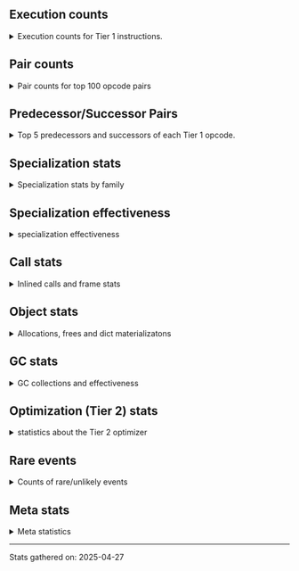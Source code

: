 ## Execution counts

<details>
<summary> Execution counts for Tier 1 instructions. </summary>


The "miss ratio" column shows the percentage of times the instruction
executed that it deoptimized. When this happens, the base unspecialized
instruction is not counted.

<table>
<thead>
<tr>
<th align="left">Name</th>
<th align="right">Base Count</th>
<th align="right">Head Count</th>
<th align="right">Change</th>
</tr>
</thead>
<tbody>
<tr>
<td align="left">JUMP_BACKWARD_NO_JIT</td>
<td align="right">6,705,259</td>
<td align="right">648,804</td>
<td align="right">-90.3%</td>
</tr>
<tr>
<td align="left">UNARY_INVERT</td>
<td align="right">540,741</td>
<td align="right">110,588</td>
<td align="right">-79.5%</td>
</tr>
<tr>
<td align="left">FOR_ITER_RANGE</td>
<td align="right">915,179</td>
<td align="right">191,323</td>
<td align="right">-79.1%</td>
</tr>
<tr>
<td align="left">BINARY_OP_EXTEND</td>
<td align="right">2,379,298</td>
<td align="right">785,071</td>
<td align="right">-67.0%</td>
</tr>
<tr>
<td align="left">TO_BOOL_INT</td>
<td align="right">2,462,492</td>
<td align="right">826,665</td>
<td align="right">-66.4%</td>
</tr>
<tr>
<td align="left">CONTAINS_OP</td>
<td align="right">2,388,665</td>
<td align="right">951,493</td>
<td align="right">-60.2%</td>
</tr>
<tr>
<td align="left">FOR_ITER_LIST</td>
<td align="right">5,016,412</td>
<td align="right">2,014,375</td>
<td align="right">-59.8%</td>
</tr>
<tr>
<td align="left">CALL_LIST_APPEND</td>
<td align="right">2,279,423</td>
<td align="right">969,267</td>
<td align="right">-57.5%</td>
</tr>
<tr>
<td align="left">IMPORT_NAME</td>
<td align="right">474,183</td>
<td align="right">209,301</td>
<td align="right">-55.9%</td>
</tr>
<tr>
<td align="left">CALL_METHOD_DESCRIPTOR_NOARGS</td>
<td align="right">623,996</td>
<td align="right">284,233</td>
<td align="right">-54.4%</td>
</tr>
<tr>
<td align="left">LOAD_FAST</td>
<td align="right">3,735,468</td>
<td align="right">1,707,873</td>
<td align="right">-54.3%</td>
</tr>
<tr>
<td align="left">LOAD_FAST_BORROW_LOAD_FAST_BORROW</td>
<td align="right">16,455,445</td>
<td align="right">7,631,748</td>
<td align="right">-53.6%</td>
</tr>
<tr>
<td align="left">FOR_ITER</td>
<td align="right">1,398,182</td>
<td align="right">648,873</td>
<td align="right">-53.6%</td>
</tr>
<tr>
<td align="left">POP_JUMP_IF_FALSE</td>
<td align="right">16,272,593</td>
<td align="right">7,647,878</td>
<td align="right">-53.0%</td>
</tr>
<tr>
<td align="left">STORE_FAST</td>
<td align="right">27,703,696</td>
<td align="right">13,117,444</td>
<td align="right">-52.7%</td>
</tr>
<tr>
<td align="left">POP_JUMP_IF_TRUE</td>
<td align="right">10,074,440</td>
<td align="right">4,826,591</td>
<td align="right">-52.1%</td>
</tr>
<tr>
<td align="left">LOAD_ATTR_METHOD_NO_DICT</td>
<td align="right">12,428,746</td>
<td align="right">5,970,254</td>
<td align="right">-52.0%</td>
</tr>
<tr>
<td align="left">BINARY_OP_INPLACE_ADD_UNICODE</td>
<td align="right">1,838,499</td>
<td align="right">897,992</td>
<td align="right">-51.2%</td>
</tr>
<tr>
<td align="left">LOAD_FAST_BORROW</td>
<td align="right">81,928,421</td>
<td align="right">40,241,665</td>
<td align="right">-50.9%</td>
</tr>
<tr>
<td align="left">TO_BOOL_NONE</td>
<td align="right">550,160</td>
<td align="right">270,425</td>
<td align="right">-50.8%</td>
</tr>
<tr>
<td align="left">POP_ITER</td>
<td align="right">3,069,884</td>
<td align="right">1,513,695</td>
<td align="right">-50.7%</td>
</tr>
<tr>
<td align="left">LOAD_CONST_IMMORTAL</td>
<td align="right">20,249,362</td>
<td align="right">9,984,730</td>
<td align="right">-50.7%</td>
</tr>
<tr>
<td align="left">CALL_PY_EXACT_ARGS</td>
<td align="right">8,487,624</td>
<td align="right">4,188,514</td>
<td align="right">-50.7%</td>
</tr>
<tr>
<td align="left">CALL_METHOD_DESCRIPTOR_FAST</td>
<td align="right">6,929,730</td>
<td align="right">3,424,280</td>
<td align="right">-50.6%</td>
</tr>
<tr>
<td align="left">CONTAINS_OP_DICT</td>
<td align="right">898,454</td>
<td align="right">444,344</td>
<td align="right">-50.5%</td>
</tr>
<tr>
<td align="left">TO_BOOL_BOOL</td>
<td align="right">7,803,390</td>
<td align="right">3,861,325</td>
<td align="right">-50.5%</td>
</tr>
<tr>
<td align="left">LOAD_ATTR_MODULE</td>
<td align="right">6,206,191</td>
<td align="right">3,075,066</td>
<td align="right">-50.5%</td>
</tr>
<tr>
<td align="left">LOAD_SMALL_INT</td>
<td align="right">6,297,857</td>
<td align="right">3,120,787</td>
<td align="right">-50.4%</td>
</tr>
<tr>
<td align="left">RESUME_CHECK</td>
<td align="right">13,044,850</td>
<td align="right">6,466,440</td>
<td align="right">-50.4%</td>
</tr>
<tr>
<td align="left">CALL_NON_PY_GENERAL</td>
<td align="right">1,314,751</td>
<td align="right">652,636</td>
<td align="right">-50.4%</td>
</tr>
<tr>
<td align="left">STORE_SUBSCR_DICT</td>
<td align="right">1,979,923</td>
<td align="right">985,013</td>
<td align="right">-50.2%</td>
</tr>
<tr>
<td align="left">LOAD_GLOBAL_MODULE</td>
<td align="right">13,202,911</td>
<td align="right">6,573,225</td>
<td align="right">-50.2%</td>
</tr>
<tr>
<td align="left">CONTAINS_OP_SET</td>
<td align="right">407,665</td>
<td align="right">203,134</td>
<td align="right">-50.2%</td>
</tr>
<tr>
<td align="left">LOAD_ATTR_INSTANCE_VALUE</td>
<td align="right">15,364,358</td>
<td align="right">7,666,899</td>
<td align="right">-50.1%</td>
</tr>
<tr>
<td align="left">CALL_METHOD_DESCRIPTOR_O</td>
<td align="right">881,884</td>
<td align="right">440,551</td>
<td align="right">-50.0%</td>
</tr>
<tr>
<td align="left">CALL_BUILTIN_CLASS</td>
<td align="right">1,505,806</td>
<td align="right">752,275</td>
<td align="right">-50.0%</td>
</tr>
<tr>
<td align="left">BINARY_SLICE</td>
<td align="right">1,222,905</td>
<td align="right">611,013</td>
<td align="right">-50.0%</td>
</tr>
<tr>
<td align="left">BINARY_OP_ADD_INT</td>
<td align="right">632,292</td>
<td align="right">315,946</td>
<td align="right">-50.0%</td>
</tr>
<tr>
<td align="left">LOAD_DEREF</td>
<td align="right">5,066,342</td>
<td align="right">2,532,024</td>
<td align="right">-50.0%</td>
</tr>
<tr>
<td align="left">UNPACK_SEQUENCE_TWO_TUPLE</td>
<td align="right">765,479</td>
<td align="right">382,572</td>
<td align="right">-50.0%</td>
</tr>
<tr>
<td align="left">FOR_ITER_TUPLE</td>
<td align="right">2,603,851</td>
<td align="right">1,301,364</td>
<td align="right">-50.0%</td>
</tr>
<tr>
<td align="left">STORE_FAST_STORE_FAST</td>
<td align="right">1,272,952</td>
<td align="right">636,285</td>
<td align="right">-50.0%</td>
</tr>
<tr>
<td align="left">TO_BOOL_STR</td>
<td align="right">2,597,831</td>
<td align="right">1,298,526</td>
<td align="right">-50.0%</td>
</tr>
<tr>
<td align="left">BUILD_LIST</td>
<td align="right">3,111,335</td>
<td align="right">1,555,309</td>
<td align="right">-50.0%</td>
</tr>
<tr>
<td align="left">LOAD_ATTR_CLASS</td>
<td align="right">24,956</td>
<td align="right">12,476</td>
<td align="right">-50.0%</td>
</tr>
<tr>
<td align="left">POP_TOP</td>
<td align="right">7,196,430</td>
<td align="right">3,597,653</td>
<td align="right">-50.0%</td>
</tr>
<tr>
<td align="left">CALL_KW_PY</td>
<td align="right">532,398</td>
<td align="right">266,158</td>
<td align="right">-50.0%</td>
</tr>
<tr>
<td align="left">CALL_KW_BOUND_METHOD</td>
<td align="right">58,232</td>
<td align="right">29,112</td>
<td align="right">-50.0%</td>
</tr>
<tr>
<td align="left">CALL_KW_NON_PY</td>
<td align="right">291,163</td>
<td align="right">145,563</td>
<td align="right">-50.0%</td>
</tr>
<tr>
<td align="left">LOAD_SUPER_ATTR_METHOD</td>
<td align="right">457,543</td>
<td align="right">228,743</td>
<td align="right">-50.0%</td>
</tr>
<tr>
<td align="left">BINARY_OP_ADD_UNICODE</td>
<td align="right">1,480,781</td>
<td align="right">740,301</td>
<td align="right">-50.0%</td>
</tr>
<tr>
<td align="left">CALL_BUILTIN_FAST</td>
<td align="right">1,946,646</td>
<td align="right">973,206</td>
<td align="right">-50.0%</td>
</tr>
<tr>
<td align="left">RAISE_VARARGS</td>
<td align="right">732,072</td>
<td align="right">365,992</td>
<td align="right">-50.0%</td>
</tr>
<tr>
<td align="left">RERAISE</td>
<td align="right">623,925</td>
<td align="right">311,925</td>
<td align="right">-50.0%</td>
</tr>
<tr>
<td align="left">DICT_MERGE</td>
<td align="right">482,502</td>
<td align="right">241,222</td>
<td align="right">-50.0%</td>
</tr>
<tr>
<td align="left">JUMP_BACKWARD_NO_INTERRUPT</td>
<td align="right">449,226</td>
<td align="right">224,586</td>
<td align="right">-50.0%</td>
</tr>
<tr>
<td align="left">UNPACK_SEQUENCE_LIST</td>
<td align="right">149,742</td>
<td align="right">74,862</td>
<td align="right">-50.0%</td>
</tr>
<tr>
<td align="left">LOAD_SUPER_ATTR_ATTR</td>
<td align="right">133,104</td>
<td align="right">66,544</td>
<td align="right">-50.0%</td>
</tr>
<tr>
<td align="left">LIST_EXTEND</td>
<td align="right">124,785</td>
<td align="right">62,385</td>
<td align="right">-50.0%</td>
</tr>
<tr>
<td align="left">IMPORT_FROM</td>
<td align="right">108,147</td>
<td align="right">54,067</td>
<td align="right">-50.0%</td>
</tr>
<tr>
<td align="left">CALL_INTRINSIC_1</td>
<td align="right">83,190</td>
<td align="right">41,590</td>
<td align="right">-50.0%</td>
</tr>
<tr>
<td align="left">FORMAT_SIMPLE</td>
<td align="right">66,552</td>
<td align="right">33,272</td>
<td align="right">-50.0%</td>
</tr>
<tr>
<td align="left">CONVERT_VALUE</td>
<td align="right">66,552</td>
<td align="right">33,272</td>
<td align="right">-50.0%</td>
</tr>
<tr>
<td align="left">CALL_BOUND_METHOD_GENERAL</td>
<td align="right">66,552</td>
<td align="right">33,272</td>
<td align="right">-50.0%</td>
</tr>
<tr>
<td align="left">BUILD_STRING</td>
<td align="right">33,276</td>
<td align="right">16,636</td>
<td align="right">-50.0%</td>
</tr>
<tr>
<td align="left">CALL_METHOD_DESCRIPTOR_FAST_WITH_KEYWORDS</td>
<td align="right">1,447,507</td>
<td align="right">723,667</td>
<td align="right">-50.0%</td>
</tr>
<tr>
<td align="left">BUILD_MAP</td>
<td align="right">2,687,041</td>
<td align="right">1,343,361</td>
<td align="right">-50.0%</td>
</tr>
<tr>
<td align="left">CHECK_EXC_MATCH</td>
<td align="right">1,938,331</td>
<td align="right">969,051</td>
<td align="right">-50.0%</td>
</tr>
<tr>
<td align="left">POP_EXCEPT</td>
<td align="right">1,938,331</td>
<td align="right">969,051</td>
<td align="right">-50.0%</td>
</tr>
<tr>
<td align="left">PUSH_EXC_INFO</td>
<td align="right">1,938,331</td>
<td align="right">969,051</td>
<td align="right">-50.0%</td>
</tr>
<tr>
<td align="left">SWAP</td>
<td align="right">1,380,957</td>
<td align="right">690,397</td>
<td align="right">-50.0%</td>
</tr>
<tr>
<td align="left">BINARY_OP_SUBSCR_DICT</td>
<td align="right">2,063,117</td>
<td align="right">1,031,437</td>
<td align="right">-50.0%</td>
</tr>
<tr>
<td align="left">LOAD_FAST_AND_CLEAR</td>
<td align="right">366,037</td>
<td align="right">182,997</td>
<td align="right">-50.0%</td>
</tr>
<tr>
<td align="left">CALL_TYPE_1</td>
<td align="right">565,695</td>
<td align="right">282,815</td>
<td align="right">-50.0%</td>
</tr>
<tr>
<td align="left">CALL_BUILTIN_FAST_WITH_KEYWORDS</td>
<td align="right">2,528,994</td>
<td align="right">1,264,354</td>
<td align="right">-50.0%</td>
</tr>
<tr>
<td align="left">TO_BOOL_LIST</td>
<td align="right">1,855,157</td>
<td align="right">927,477</td>
<td align="right">-50.0%</td>
</tr>
<tr>
<td align="left">LOAD_ATTR_SLOT</td>
<td align="right">449,234</td>
<td align="right">224,594</td>
<td align="right">-50.0%</td>
</tr>
<tr>
<td align="left">LIST_APPEND</td>
<td align="right">424,277</td>
<td align="right">212,117</td>
<td align="right">-50.0%</td>
</tr>
<tr>
<td align="left">LOAD_GLOBAL_BUILTIN</td>
<td align="right">13,160,963</td>
<td align="right">6,579,842</td>
<td align="right">-50.0%</td>
</tr>
<tr>
<td align="left">LOAD_CONST_MORTAL</td>
<td align="right">3,760,279</td>
<td align="right">1,879,957</td>
<td align="right">-50.0%</td>
</tr>
<tr>
<td align="left">LOAD_ATTR_METHOD_WITH_VALUES</td>
<td align="right">5,441,574</td>
<td align="right">2,720,531</td>
<td align="right">-50.0%</td>
</tr>
<tr>
<td align="left">COPY</td>
<td align="right">1,006,627</td>
<td align="right">503,267</td>
<td align="right">-50.0%</td>
</tr>
<tr>
<td align="left">GET_ITER</td>
<td align="right">3,702,062</td>
<td align="right">1,850,861</td>
<td align="right">-50.0%</td>
</tr>
<tr>
<td align="left">POP_JUMP_IF_NONE</td>
<td align="right">856,883</td>
<td align="right">428,403</td>
<td align="right">-50.0%</td>
</tr>
<tr>
<td align="left">CALL_ISINSTANCE</td>
<td align="right">2,054,857</td>
<td align="right">1,027,337</td>
<td align="right">-50.0%</td>
</tr>
<tr>
<td align="left">BINARY_OP_SUBSCR_GETITEM</td>
<td align="right">732,096</td>
<td align="right">366,016</td>
<td align="right">-50.0%</td>
</tr>
<tr>
<td align="left">NOP</td>
<td align="right">3,976,625</td>
<td align="right">1,988,144</td>
<td align="right">-50.0%</td>
</tr>
<tr>
<td align="left">BINARY_OP_SUBSCR_STR_INT</td>
<td align="right">906,805</td>
<td align="right">453,365</td>
<td align="right">-50.0%</td>
</tr>
<tr>
<td align="left">COPY_FREE_VARS</td>
<td align="right">1,813,613</td>
<td align="right">906,732</td>
<td align="right">-50.0%</td>
</tr>
<tr>
<td align="left">STORE_FAST_LOAD_FAST</td>
<td align="right">207,983</td>
<td align="right">103,983</td>
<td align="right">-50.0%</td>
</tr>
<tr>
<td align="left">INTERPRETER_EXIT</td>
<td align="right">1,006,638</td>
<td align="right">503,278</td>
<td align="right">-50.0%</td>
</tr>
<tr>
<td align="left">UNPACK_SEQUENCE_TUPLE</td>
<td align="right">249,580</td>
<td align="right">124,780</td>
<td align="right">-50.0%</td>
</tr>
<tr>
<td align="left">CALL_PY_GENERAL</td>
<td align="right">1,796,979</td>
<td align="right">898,418</td>
<td align="right">-50.0%</td>
</tr>
<tr>
<td align="left">STORE_ATTR_INSTANCE_VALUE</td>
<td align="right">7,054,033</td>
<td align="right">3,526,737</td>
<td align="right">-50.0%</td>
</tr>
<tr>
<td align="left">COMPARE_OP_INT</td>
<td align="right">2,113,132</td>
<td align="right">1,056,491</td>
<td align="right">-50.0%</td>
</tr>
<tr>
<td align="left">POP_JUMP_IF_NOT_NONE</td>
<td align="right">2,004,986</td>
<td align="right">1,002,425</td>
<td align="right">-50.0%</td>
</tr>
<tr>
<td align="left">BINARY_OP_MULTIPLY_INT</td>
<td align="right">149,750</td>
<td align="right">74,870</td>
<td align="right">-50.0%</td>
</tr>
<tr>
<td align="left">RETURN_VALUE</td>
<td align="right">12,487,502</td>
<td align="right">6,243,336</td>
<td align="right">-50.0%</td>
</tr>
<tr>
<td align="left">MAKE_CELL</td>
<td align="right">1,148,093</td>
<td align="right">574,012</td>
<td align="right">-50.0%</td>
</tr>
<tr>
<td align="left">EXIT_INIT_CHECK</td>
<td align="right">174,710</td>
<td align="right">87,350</td>
<td align="right">-50.0%</td>
</tr>
<tr>
<td align="left">CALL_ALLOC_AND_ENTER_INIT</td>
<td align="right">174,710</td>
<td align="right">87,350</td>
<td align="right">-50.0%</td>
</tr>
<tr>
<td align="left">STORE_DEREF</td>
<td align="right">890,204</td>
<td align="right">445,083</td>
<td align="right">-50.0%</td>
</tr>
<tr>
<td align="left">BUILD_TUPLE</td>
<td align="right">2,396,066</td>
<td align="right">1,197,984</td>
<td align="right">-50.0%</td>
</tr>
<tr>
<td align="left">JUMP_FORWARD</td>
<td align="right">1,306,197</td>
<td align="right">653,076</td>
<td align="right">-50.0%</td>
</tr>
<tr>
<td align="left">CALL_LEN</td>
<td align="right">931,809</td>
<td align="right">465,889</td>
<td align="right">-50.0%</td>
</tr>
<tr>
<td align="left">PUSH_NULL</td>
<td align="right">4,917,177</td>
<td align="right">2,458,610</td>
<td align="right">-50.0%</td>
</tr>
<tr>
<td align="left">BINARY_OP_SUBTRACT_INT</td>
<td align="right">299,524</td>
<td align="right">149,764</td>
<td align="right">-50.0%</td>
</tr>
<tr>
<td align="left">CALL_FUNCTION_EX</td>
<td align="right">490,892</td>
<td align="right">245,451</td>
<td align="right">-50.0%</td>
</tr>
<tr>
<td align="left">CALL_BUILTIN_O</td>
<td align="right">499,212</td>
<td align="right">249,612</td>
<td align="right">-50.0%</td>
</tr>
<tr>
<td align="left">BINARY_OP_SUBSCR_LIST_INT</td>
<td align="right">274,573</td>
<td align="right">137,293</td>
<td align="right">-50.0%</td>
</tr>
<tr>
<td align="left">SET_FUNCTION_ATTRIBUTE</td>
<td align="right">391,064</td>
<td align="right">195,543</td>
<td align="right">-50.0%</td>
</tr>
<tr>
<td align="left">IS_OP</td>
<td align="right">1,040,064</td>
<td align="right">520,063</td>
<td align="right">-50.0%</td>
</tr>
<tr>
<td align="left">MAKE_FUNCTION</td>
<td align="right">341,150</td>
<td align="right">170,589</td>
<td align="right">-50.0%</td>
</tr>
<tr>
<td align="left">COMPARE_OP_STR</td>
<td align="right">1,702,428</td>
<td align="right">851,291</td>
<td align="right">-50.0%</td>
</tr>
<tr>
<td align="left">CALL_BOUND_METHOD_EXACT_ARGS</td>
<td align="right">191,381</td>
<td align="right">95,701</td>
<td align="right">-50.0%</td>
</tr>
<tr>
<td align="left">EXTENDED_ARG</td>
<td align="right">341,220</td>
<td align="right">170,660</td>
<td align="right">-50.0%</td>
</tr>
<tr>
<td align="left">STORE_SUBSCR</td>
<td align="right">108,219</td>
<td align="right">54,138</td>
<td align="right">-50.0%</td>
</tr>
<tr>
<td align="left">LOAD_FAST_LOAD_FAST</td>
<td align="right">141,527</td>
<td align="right">70,806</td>
<td align="right">-50.0%</td>
</tr>
<tr>
<td align="left">BINARY_OP</td>
<td align="right">932,516</td>
<td align="right">466,540</td>
<td align="right">-50.0%</td>
</tr>
<tr>
<td align="left">LOAD_ATTR</td>
<td align="right">1,251,997</td>
<td align="right">626,531</td>
<td align="right">-50.0%</td>
</tr>
<tr>
<td align="left">BINARY_OP_SUBSCR_TUPLE_INT</td>
<td align="right">83,307</td>
<td align="right">41,706</td>
<td align="right">-49.9%</td>
</tr>
<tr>
<td align="left">TO_BOOL</td>
<td align="right">241,616</td>
<td align="right">120,971</td>
<td align="right">-49.9%</td>
</tr>
<tr>
<td align="left">COMPARE_OP</td>
<td align="right">371,592</td>
<td align="right">186,087</td>
<td align="right">-49.9%</td>
</tr>
<tr>
<td align="left">BINARY_OP_SUBTRACT_FLOAT</td>
<td align="right">69</td>
<td align="right">68</td>
<td align="right">-1.4%</td>
</tr>
<tr>
<td align="left">CALL</td>
<td align="right">437</td>
<td align="right">437</td>
<td align="right">0.0%</td>
</tr>
<tr>
<td align="left">LOAD_GLOBAL</td>
<td align="right">194</td>
<td align="right">194</td>
<td align="right">0.0%</td>
</tr>
<tr>
<td align="left">LOAD_CONST</td>
<td align="right">137</td>
<td align="right">137</td>
<td align="right">0.0%</td>
</tr>
<tr>
<td align="left">CALL_KW</td>
<td align="right">47</td>
<td align="right">47</td>
<td align="right">0.0%</td>
</tr>
<tr>
<td align="left">UNPACK_SEQUENCE</td>
<td align="right">36</td>
<td align="right">36</td>
<td align="right">0.0%</td>
</tr>
<tr>
<td align="left">STORE_ATTR</td>
<td align="right">34</td>
<td align="right">34</td>
<td align="right">0.0%</td>
</tr>
<tr>
<td align="left">RESUME</td>
<td align="right">20</td>
<td align="right">20</td>
<td align="right">0.0%</td>
</tr>
<tr>
<td align="left">JUMP_BACKWARD</td>
<td align="right">15</td>
<td align="right">15</td>
<td align="right">0.0%</td>
</tr>
<tr>
<td align="left">STORE_SUBSCR_LIST_INT</td>
<td align="right">10</td>
<td align="right">10</td>
<td align="right">0.0%</td>
</tr>
<tr>
<td align="left">LOAD_ATTR_PROPERTY</td>
<td align="right">8</td>
<td align="right">8</td>
<td align="right">0.0%</td>
</tr>
<tr>
<td align="left">LOAD_SUPER_ATTR</td>
<td align="right">7</td>
<td align="right">7</td>
<td align="right">0.0%</td>
</tr>
<tr>
<td align="left">UNARY_NOT</td>
<td align="right">6</td>
<td align="right">6</td>
<td align="right">0.0%</td>
</tr>
<tr>
<td align="left">LOAD_ATTR_CLASS_WITH_METACLASS_CHECK</td>
<td align="right">6</td>
<td align="right">6</td>
<td align="right">0.0%</td>
</tr>
<tr>
<td align="left">BUILD_SLICE</td>
<td align="right">5</td>
<td align="right">5</td>
<td align="right">0.0%</td>
</tr>
<tr>
<td align="left">CALL_TUPLE_1</td>
<td align="right">2</td>
<td align="right">2</td>
<td align="right">0.0%</td>
</tr>
<tr>
<td align="left">UNARY_NEGATIVE</td>
<td align="right">1</td>
<td align="right">1</td>
<td align="right">0.0%</td>
</tr>
<tr>
<td align="left">JUMP_BACKWARD_JIT</td>
<td align="right"></td>
<td align="right">1,893,053</td>
<td align="right"></td>
</tr>
<tr>
<td align="left">ENTER_EXECUTOR</td>
<td align="right"></td>
<td align="right">596,028</td>
<td align="right"></td>
</tr>
<tr>
<td align="left">NOT_TAKEN</td>
<td align="right"></td>
<td align="right">149,651</td>
<td align="right"></td>
</tr>
</tbody>
</table>


</details>

## Pair counts

<details>
<summary> Pair counts for top 100 opcode pairs </summary>


Pairs of specialized operations that deoptimize and are then followed by
the corresponding unspecialized instruction are not counted as pairs.

Not included in comparative output.


</details>

## Predecessor/Successor Pairs

<details>
<summary> Top 5 predecessors and successors of each Tier 1 opcode. </summary>


This does not include the unspecialized instructions that occur after a
specialized instruction deoptimizes.

Not included in comparative output.


</details>

## Specialization stats

<details>
<summary> Specialization stats by family </summary>

### BINARY_OP

<details>
<summary> specialization stats for BINARY_OP family </summary>

<table>
<thead>
<tr>
<th align="left">Kind</th>
<th align="right">Base Count</th>
<th align="right">Base Ratio</th>
<th align="right">Head Count</th>
<th align="right">Head Ratio</th>
<th align="right">Change</th>
</tr>
</thead>
<tbody>
<tr>
<td align="left">
hit
<details>
<summary>ⓘ</summary>

Specialized instructions that complete.
</details>
</td>
<td align="right">11,114,670</td>
<td align="right">92.3%</td>
<td align="right">5,131,108</td>
<td align="right">91.7%</td>
<td align="right">-53.8%</td>
</tr>
<tr>
<td align="left">
deferred
<details>
<summary>ⓘ</summary>

Lists the number of "deferred" (i.e. not specialized) instructions executed.
</details>
</td>
<td align="right">931,759</td>
<td align="right">7.7%</td>
<td align="right">465,839</td>
<td align="right">8.3%</td>
<td align="right">-50.0%</td>
</tr>
<tr>
<td align="left">
miss
<details>
<summary>ⓘ</summary>

Specialized instructions that deopt.
</details>
</td>
<td align="right">8</td>
<td align="right">0.0%</td>
<td align="right">8</td>
<td align="right">0.0%</td>
<td align="right">0.0%</td>
</tr>
</tbody>
</table>

<table>
<thead>
<tr>
<th align="left">Success</th>
<th align="right">Base Count</th>
<th align="right">Base Ratio</th>
<th align="right">Head Count</th>
<th align="right">Head Ratio</th>
<th align="right">Change</th>
</tr>
</thead>
<tbody>
<tr>
<td align="left">Failure</td>
<td align="right">698</td>
<td align="right">92.2%</td>
<td align="right">642</td>
<td align="right">91.6%</td>
<td align="right">-8.0%</td>
</tr>
<tr>
<td align="left">Success</td>
<td align="right">59</td>
<td align="right">7.8%</td>
<td align="right">59</td>
<td align="right">8.4%</td>
<td align="right">0.0%</td>
</tr>
</tbody>
</table>

<table>
<thead>
<tr>
<th align="left">Failure kind</th>
<th align="right">Base Count</th>
<th align="right">Base Ratio</th>
<th align="right">Head Count</th>
<th align="right">Head Ratio</th>
<th align="right">Change</th>
</tr>
</thead>
<tbody>
<tr>
<td align="left">remainder</td>
<td align="right">402</td>
<td align="right">57.6%</td>
<td align="right">352</td>
<td align="right">54.8%</td>
<td align="right">-12.4%</td>
</tr>
<tr>
<td align="left">multiply different types</td>
<td align="right">97</td>
<td align="right">13.9%</td>
<td align="right">95</td>
<td align="right">14.8%</td>
<td align="right">-2.1%</td>
</tr>
<tr>
<td align="left">subscr string slice</td>
<td align="right">98</td>
<td align="right">14.0%</td>
<td align="right">96</td>
<td align="right">15.0%</td>
<td align="right">-2.0%</td>
</tr>
<tr>
<td align="left">subscr list slice</td>
<td align="right">101</td>
<td align="right">14.5%</td>
<td align="right">99</td>
<td align="right">15.4%</td>
<td align="right">-2.0%</td>
</tr>
</tbody>
</table>


</details>

### BINARY_SLICE

<details>
<summary> specialization stats for BINARY_SLICE family </summary>

<table>
<thead>
<tr>
<th align="left">Kind</th>
<th align="right">Base Count</th>
<th align="right">Base Ratio</th>
<th align="right">Head Count</th>
<th align="right">Head Ratio</th>
<th align="right">Change</th>
</tr>
</thead>
<tbody>
<tr>
<td align="left">
deferred
<details>
<summary>ⓘ</summary>

Lists the number of "deferred" (i.e. not specialized) instructions executed.
</details>
</td>
<td align="right">1,222,905</td>
<td align="right">100.0%</td>
<td align="right">611,013</td>
<td align="right">100.0%</td>
<td align="right">-50.0%</td>
</tr>
</tbody>
</table>


</details>

### CALL

<details>
<summary> specialization stats for CALL family </summary>

<table>
<thead>
<tr>
<th align="left">Kind</th>
<th align="right">Base Count</th>
<th align="right">Base Ratio</th>
<th align="right">Head Count</th>
<th align="right">Head Ratio</th>
<th align="right">Change</th>
</tr>
</thead>
<tbody>
<tr>
<td align="left">
hit
<details>
<summary>ⓘ</summary>

Specialized instructions that complete.
</details>
</td>
<td align="right">31,141,774</td>
<td align="right">99.7%</td>
<td align="right">15,275,843</td>
<td align="right">99.7%</td>
<td align="right">-50.9%</td>
</tr>
<tr>
<td align="left">
miss
<details>
<summary>ⓘ</summary>

Specialized instructions that deopt.
</details>
</td>
<td align="right">98,883</td>
<td align="right">0.3%</td>
<td align="right">48,911</td>
<td align="right">0.3%</td>
<td align="right">-50.5%</td>
</tr>
<tr>
<td align="left">
deferred
<details>
<summary>ⓘ</summary>

Lists the number of "deferred" (i.e. not specialized) instructions executed.
</details>
</td>
<td align="right">97,091</td>
<td align="right">0.3%</td>
<td align="right">48,071</td>
<td align="right">0.3%</td>
<td align="right">-50.5%</td>
</tr>
</tbody>
</table>

<table>
<thead>
<tr>
<th align="left">Success</th>
<th align="right">Base Count</th>
<th align="right">Base Ratio</th>
<th align="right">Head Count</th>
<th align="right">Head Ratio</th>
<th align="right">Change</th>
</tr>
</thead>
<tbody>
<tr>
<td align="left">Success</td>
<td align="right">2,229</td>
<td align="right">100.0%</td>
<td align="right">1,277</td>
<td align="right">100.0%</td>
<td align="right">-42.7%</td>
</tr>
<tr>
<td align="left">Failure</td>
<td align="right">0</td>
<td align="right">0.0%</td>
<td align="right">0</td>
<td align="right">0.0%</td>
<td align="right"></td>
</tr>
</tbody>
</table>

<table>
<thead>
<tr>
<th align="left">Failure kind</th>
<th align="right">Base Count</th>
<th align="right">Base Ratio</th>
<th align="right">Head Count</th>
<th align="right">Head Ratio</th>
<th align="right">Change</th>
</tr>
</thead>
<tbody>
<tr>
<td align="left">init not simple</td>
<td align="right">1</td>
<td align="right">1 / 0 !!</td>
<td align="right">1</td>
<td align="right">1 / 0 !!</td>
<td align="right">0.0%</td>
</tr>
</tbody>
</table>


</details>

### CALL_KW

<details>
<summary> specialization stats for CALL_KW family </summary>

<table>
<thead>
<tr>
<th align="left">Kind</th>
<th align="right">Base Count</th>
<th align="right">Base Ratio</th>
<th align="right">Head Count</th>
<th align="right">Head Ratio</th>
<th align="right">Change</th>
</tr>
</thead>
<tbody>
<tr>
<td align="left">
deferred
<details>
<summary>ⓘ</summary>

Lists the number of "deferred" (i.e. not specialized) instructions executed.
</details>
</td>
<td align="right">21</td>
<td align="right">44.7%</td>
<td align="right">21</td>
<td align="right">44.7%</td>
<td align="right">0.0%</td>
</tr>
</tbody>
</table>

<table>
<thead>
<tr>
<th align="left">Success</th>
<th align="right">Base Count</th>
<th align="right">Base Ratio</th>
<th align="right">Head Count</th>
<th align="right">Head Ratio</th>
<th align="right">Change</th>
</tr>
</thead>
<tbody>
<tr>
<td align="left">Success</td>
<td align="right">26</td>
<td align="right">100.0%</td>
<td align="right">26</td>
<td align="right">100.0%</td>
<td align="right">0.0%</td>
</tr>
<tr>
<td align="left">Failure</td>
<td align="right">0</td>
<td align="right">0.0%</td>
<td align="right">0</td>
<td align="right">0.0%</td>
<td align="right"></td>
</tr>
</tbody>
</table>


</details>

### COMPARE_OP

<details>
<summary> specialization stats for COMPARE_OP family </summary>

<table>
<thead>
<tr>
<th align="left">Kind</th>
<th align="right">Base Count</th>
<th align="right">Base Ratio</th>
<th align="right">Head Count</th>
<th align="right">Head Ratio</th>
<th align="right">Change</th>
</tr>
</thead>
<tbody>
<tr>
<td align="left">
deferred
<details>
<summary>ⓘ</summary>

Lists the number of "deferred" (i.e. not specialized) instructions executed.
</details>
</td>
<td align="right">357,167</td>
<td align="right">8.5%</td>
<td align="right">178,519</td>
<td align="right">8.5%</td>
<td align="right">-50.0%</td>
</tr>
<tr>
<td align="left">
hit
<details>
<summary>ⓘ</summary>

Specialized instructions that complete.
</details>
</td>
<td align="right">3,561,975</td>
<td align="right">85.1%</td>
<td align="right">1,780,780</td>
<td align="right">85.0%</td>
<td align="right">-50.0%</td>
</tr>
<tr>
<td align="left">
miss
<details>
<summary>ⓘ</summary>

Specialized instructions that deopt.
</details>
</td>
<td align="right">253,585</td>
<td align="right">6.1%</td>
<td align="right">127,002</td>
<td align="right">6.1%</td>
<td align="right">-49.9%</td>
</tr>
</tbody>
</table>

<table>
<thead>
<tr>
<th align="left">Success</th>
<th align="right">Base Count</th>
<th align="right">Base Ratio</th>
<th align="right">Head Count</th>
<th align="right">Head Ratio</th>
<th align="right">Change</th>
</tr>
</thead>
<tbody>
<tr>
<td align="left">Success</td>
<td align="right">4,740</td>
<td align="right">24.8%</td>
<td align="right">2,434</td>
<td align="right">24.3%</td>
<td align="right">-48.6%</td>
</tr>
<tr>
<td align="left">Failure</td>
<td align="right">14,388</td>
<td align="right">75.2%</td>
<td align="right">7,572</td>
<td align="right">75.7%</td>
<td align="right">-47.4%</td>
</tr>
</tbody>
</table>

<table>
<thead>
<tr>
<th align="left">Failure kind</th>
<th align="right">Base Count</th>
<th align="right">Base Ratio</th>
<th align="right">Head Count</th>
<th align="right">Head Ratio</th>
<th align="right">Change</th>
</tr>
</thead>
<tbody>
<tr>
<td align="left">different types</td>
<td align="right">14,388</td>
<td align="right">100.0%</td>
<td align="right">7,572</td>
<td align="right">100.0%</td>
<td align="right">-47.4%</td>
</tr>
</tbody>
</table>


</details>

### CONTAINS_OP

<details>
<summary> specialization stats for CONTAINS_OP family </summary>

<table>
<thead>
<tr>
<th align="left">Kind</th>
<th align="right">Base Count</th>
<th align="right">Base Ratio</th>
<th align="right">Head Count</th>
<th align="right">Head Ratio</th>
<th align="right">Change</th>
</tr>
</thead>
<tbody>
<tr>
<td align="left">
deferred
<details>
<summary>ⓘ</summary>

Lists the number of "deferred" (i.e. not specialized) instructions executed.
</details>
</td>
<td align="right">2,387,593</td>
<td align="right">64.6%</td>
<td align="right">950,634</td>
<td align="right">59.5%</td>
<td align="right">-60.2%</td>
</tr>
<tr>
<td align="left">
hit
<details>
<summary>ⓘ</summary>

Specialized instructions that complete.
</details>
</td>
<td align="right">1,306,119</td>
<td align="right">35.4%</td>
<td align="right">647,478</td>
<td align="right">40.5%</td>
<td align="right">-50.4%</td>
</tr>
</tbody>
</table>

<table>
<thead>
<tr>
<th align="left">Success</th>
<th align="right">Base Count</th>
<th align="right">Base Ratio</th>
<th align="right">Head Count</th>
<th align="right">Head Ratio</th>
<th align="right">Change</th>
</tr>
</thead>
<tbody>
<tr>
<td align="left">Failure</td>
<td align="right">1,064</td>
<td align="right">99.3%</td>
<td align="right">851</td>
<td align="right">99.1%</td>
<td align="right">-20.0%</td>
</tr>
<tr>
<td align="left">Success</td>
<td align="right">8</td>
<td align="right">0.7%</td>
<td align="right">8</td>
<td align="right">0.9%</td>
<td align="right">0.0%</td>
</tr>
</tbody>
</table>

<table>
<thead>
<tr>
<th align="left">Failure kind</th>
<th align="right">Base Count</th>
<th align="right">Base Ratio</th>
<th align="right">Head Count</th>
<th align="right">Head Ratio</th>
<th align="right">Change</th>
</tr>
</thead>
<tbody>
<tr>
<td align="left">list</td>
<td align="right">188</td>
<td align="right">17.7%</td>
<td align="right">79</td>
<td align="right">9.3%</td>
<td align="right">-58.0%</td>
</tr>
<tr>
<td align="left">str</td>
<td align="right">780</td>
<td align="right">73.3%</td>
<td align="right">678</td>
<td align="right">79.7%</td>
<td align="right">-13.1%</td>
</tr>
<tr>
<td align="left">tuple</td>
<td align="right">96</td>
<td align="right">9.0%</td>
<td align="right">94</td>
<td align="right">11.0%</td>
<td align="right">-2.1%</td>
</tr>
</tbody>
</table>


</details>

### FOR_ITER

<details>
<summary> specialization stats for FOR_ITER family </summary>

<table>
<thead>
<tr>
<th align="left">Kind</th>
<th align="right">Base Count</th>
<th align="right">Base Ratio</th>
<th align="right">Head Count</th>
<th align="right">Head Ratio</th>
<th align="right">Change</th>
</tr>
</thead>
<tbody>
<tr>
<td align="left">
hit
<details>
<summary>ⓘ</summary>

Specialized instructions that complete.
</details>
</td>
<td align="right">8,535,426</td>
<td align="right">85.9%</td>
<td align="right">3,507,046</td>
<td align="right">84.4%</td>
<td align="right">-58.9%</td>
</tr>
<tr>
<td align="left">
deferred
<details>
<summary>ⓘ</summary>

Lists the number of "deferred" (i.e. not specialized) instructions executed.
</details>
</td>
<td align="right">1,397,674</td>
<td align="right">14.1%</td>
<td align="right">648,440</td>
<td align="right">15.6%</td>
<td align="right">-53.6%</td>
</tr>
<tr>
<td align="left">
miss
<details>
<summary>ⓘ</summary>

Specialized instructions that deopt.
</details>
</td>
<td align="right">16</td>
<td align="right">0.0%</td>
<td align="right">16</td>
<td align="right">0.0%</td>
<td align="right">0.0%</td>
</tr>
</tbody>
</table>

<table>
<thead>
<tr>
<th align="left">Success</th>
<th align="right">Base Count</th>
<th align="right">Base Ratio</th>
<th align="right">Head Count</th>
<th align="right">Head Ratio</th>
<th align="right">Change</th>
</tr>
</thead>
<tbody>
<tr>
<td align="left">Failure</td>
<td align="right">499</td>
<td align="right">98.2%</td>
<td align="right">424</td>
<td align="right">97.9%</td>
<td align="right">-15.0%</td>
</tr>
<tr>
<td align="left">Success</td>
<td align="right">9</td>
<td align="right">1.8%</td>
<td align="right">9</td>
<td align="right">2.1%</td>
<td align="right">0.0%</td>
</tr>
</tbody>
</table>

<table>
<thead>
<tr>
<th align="left">Failure kind</th>
<th align="right">Base Count</th>
<th align="right">Base Ratio</th>
<th align="right">Head Count</th>
<th align="right">Head Ratio</th>
<th align="right">Change</th>
</tr>
</thead>
<tbody>
<tr>
<td align="left">enumerate</td>
<td align="right">166</td>
<td align="right">33.3%</td>
<td align="right">120</td>
<td align="right">28.3%</td>
<td align="right">-27.7%</td>
</tr>
<tr>
<td align="left">dict keys</td>
<td align="right">227</td>
<td align="right">45.5%</td>
<td align="right">201</td>
<td align="right">47.4%</td>
<td align="right">-11.5%</td>
</tr>
<tr>
<td align="left">zip</td>
<td align="right">52</td>
<td align="right">10.4%</td>
<td align="right">50</td>
<td align="right">11.8%</td>
<td align="right">-3.8%</td>
</tr>
<tr>
<td align="left">dict items</td>
<td align="right">52</td>
<td align="right">10.4%</td>
<td align="right">51</td>
<td align="right">12.0%</td>
<td align="right">-1.9%</td>
</tr>
<tr>
<td align="left">dict values</td>
<td align="right">2</td>
<td align="right">0.4%</td>
<td align="right">2</td>
<td align="right">0.5%</td>
<td align="right">0.0%</td>
</tr>
</tbody>
</table>


</details>

### LOAD_ATTR

<details>
<summary> specialization stats for LOAD_ATTR family </summary>

<table>
<thead>
<tr>
<th align="left">Kind</th>
<th align="right">Base Count</th>
<th align="right">Base Ratio</th>
<th align="right">Head Count</th>
<th align="right">Head Ratio</th>
<th align="right">Change</th>
</tr>
</thead>
<tbody>
<tr>
<td align="left">
hit
<details>
<summary>ⓘ</summary>

Specialized instructions that complete.
</details>
</td>
<td align="right">33,334,657</td>
<td align="right">81.0%</td>
<td align="right">16,383,601</td>
<td align="right">80.7%</td>
<td align="right">-50.9%</td>
</tr>
<tr>
<td align="left">
miss
<details>
<summary>ⓘ</summary>

Specialized instructions that deopt.
</details>
</td>
<td align="right">6,580,416</td>
<td align="right">16.0%</td>
<td align="right">3,286,233</td>
<td align="right">16.2%</td>
<td align="right">-50.1%</td>
</tr>
<tr>
<td align="left">
deferred
<details>
<summary>ⓘ</summary>

Lists the number of "deferred" (i.e. not specialized) instructions executed.
</details>
</td>
<td align="right">1,248,076</td>
<td align="right">3.0%</td>
<td align="right">624,075</td>
<td align="right">3.1%</td>
<td align="right">-50.0%</td>
</tr>
</tbody>
</table>

<table>
<thead>
<tr>
<th align="left">Success</th>
<th align="right">Base Count</th>
<th align="right">Base Ratio</th>
<th align="right">Head Count</th>
<th align="right">Head Ratio</th>
<th align="right">Change</th>
</tr>
</thead>
<tbody>
<tr>
<td align="left">Success</td>
<td align="right">124,543</td>
<td align="right">99.4%</td>
<td align="right">62,297</td>
<td align="right">98.9%</td>
<td align="right">-50.0%</td>
</tr>
<tr>
<td align="left">Failure</td>
<td align="right">703</td>
<td align="right">0.6%</td>
<td align="right">689</td>
<td align="right">1.1%</td>
<td align="right">-2.0%</td>
</tr>
</tbody>
</table>

<table>
<thead>
<tr>
<th align="left">Failure kind</th>
<th align="right">Base Count</th>
<th align="right">Base Ratio</th>
<th align="right">Head Count</th>
<th align="right">Head Ratio</th>
<th align="right">Change</th>
</tr>
</thead>
<tbody>
<tr>
<td align="left">mutable class</td>
<td align="right">47</td>
<td align="right">6.7%</td>
<td align="right">46</td>
<td align="right">6.7%</td>
<td align="right">-2.1%</td>
</tr>
<tr>
<td align="left">not managed dict</td>
<td align="right">47</td>
<td align="right">6.7%</td>
<td align="right">46</td>
<td align="right">6.7%</td>
<td align="right">-2.1%</td>
</tr>
<tr>
<td align="left">module attr not found</td>
<td align="right">47</td>
<td align="right">6.7%</td>
<td align="right">46</td>
<td align="right">6.7%</td>
<td align="right">-2.1%</td>
</tr>
<tr>
<td align="left">overridden</td>
<td align="right">49</td>
<td align="right">7.0%</td>
<td align="right">48</td>
<td align="right">7.0%</td>
<td align="right">-2.0%</td>
</tr>
<tr>
<td align="left">method</td>
<td align="right">395</td>
<td align="right">56.2%</td>
<td align="right">387</td>
<td align="right">56.2%</td>
<td align="right">-2.0%</td>
</tr>
</tbody>
</table>


</details>

### LOAD_GLOBAL

<details>
<summary> specialization stats for LOAD_GLOBAL family </summary>

<table>
<thead>
<tr>
<th align="left">Kind</th>
<th align="right">Base Count</th>
<th align="right">Base Ratio</th>
<th align="right">Head Count</th>
<th align="right">Head Ratio</th>
<th align="right">Change</th>
</tr>
</thead>
<tbody>
<tr>
<td align="left">
hit
<details>
<summary>ⓘ</summary>

Specialized instructions that complete.
</details>
</td>
<td align="right">26,363,839</td>
<td align="right">100.0%</td>
<td align="right">13,153,032</td>
<td align="right">100.0%</td>
<td align="right">-50.1%</td>
</tr>
<tr>
<td align="left">
deferred
<details>
<summary>ⓘ</summary>

Lists the number of "deferred" (i.e. not specialized) instructions executed.
</details>
</td>
<td align="right">28</td>
<td align="right">0.0%</td>
<td align="right">28</td>
<td align="right">0.0%</td>
<td align="right">0.0%</td>
</tr>
<tr>
<td align="left">
deopt
<details>
<summary>ⓘ</summary>

Specialized instructions that deopt.
</details>
</td>
<td align="right">35</td>
<td align="right">0.0%</td>
<td align="right">35</td>
<td align="right">0.0%</td>
<td align="right">0.0%</td>
</tr>
<tr>
<td align="left">
miss
<details>
<summary>ⓘ</summary>

Specialized instructions that deopt.
</details>
</td>
<td align="right">35</td>
<td align="right">0.0%</td>
<td align="right">35</td>
<td align="right">0.0%</td>
<td align="right">0.0%</td>
</tr>
</tbody>
</table>

<table>
<thead>
<tr>
<th align="left">Success</th>
<th align="right">Base Count</th>
<th align="right">Base Ratio</th>
<th align="right">Head Count</th>
<th align="right">Head Ratio</th>
<th align="right">Change</th>
</tr>
</thead>
<tbody>
<tr>
<td align="left">Success</td>
<td align="right">167</td>
<td align="right">100.0%</td>
<td align="right">167</td>
<td align="right">100.0%</td>
<td align="right">0.0%</td>
</tr>
<tr>
<td align="left">Failure</td>
<td align="right">0</td>
<td align="right">0.0%</td>
<td align="right">0</td>
<td align="right">0.0%</td>
<td align="right"></td>
</tr>
</tbody>
</table>


</details>

### LOAD_SUPER_ATTR

<details>
<summary> specialization stats for LOAD_SUPER_ATTR family </summary>

<table>
<thead>
<tr>
<th align="left">Kind</th>
<th align="right">Base Count</th>
<th align="right">Base Ratio</th>
<th align="right">Head Count</th>
<th align="right">Head Ratio</th>
<th align="right">Change</th>
</tr>
</thead>
<tbody>
<tr>
<td align="left">
hit
<details>
<summary>ⓘ</summary>

Specialized instructions that complete.
</details>
</td>
<td align="right">590,647</td>
<td align="right">100.0%</td>
<td align="right">295,287</td>
<td align="right">100.0%</td>
<td align="right">-50.0%</td>
</tr>
<tr>
<td align="left">
deferred
<details>
<summary>ⓘ</summary>

Lists the number of "deferred" (i.e. not specialized) instructions executed.
</details>
</td>
<td align="right">2</td>
<td align="right">0.0%</td>
<td align="right">2</td>
<td align="right">0.0%</td>
<td align="right">0.0%</td>
</tr>
</tbody>
</table>

<table>
<thead>
<tr>
<th align="left">Success</th>
<th align="right">Base Count</th>
<th align="right">Base Ratio</th>
<th align="right">Head Count</th>
<th align="right">Head Ratio</th>
<th align="right">Change</th>
</tr>
</thead>
<tbody>
<tr>
<td align="left">Success</td>
<td align="right">5</td>
<td align="right">100.0%</td>
<td align="right">5</td>
<td align="right">100.0%</td>
<td align="right">0.0%</td>
</tr>
<tr>
<td align="left">Failure</td>
<td align="right">0</td>
<td align="right">0.0%</td>
<td align="right">0</td>
<td align="right">0.0%</td>
<td align="right"></td>
</tr>
</tbody>
</table>


</details>

### STORE_ATTR

<details>
<summary> specialization stats for STORE_ATTR family </summary>

<table>
<thead>
<tr>
<th align="left">Kind</th>
<th align="right">Base Count</th>
<th align="right">Base Ratio</th>
<th align="right">Head Count</th>
<th align="right">Head Ratio</th>
<th align="right">Change</th>
</tr>
</thead>
<tbody>
<tr>
<td align="left">
hit
<details>
<summary>ⓘ</summary>

Specialized instructions that complete.
</details>
</td>
<td align="right">4,437,830</td>
<td align="right">62.9%</td>
<td align="right">2,217,354</td>
<td align="right">62.9%</td>
<td align="right">-50.0%</td>
</tr>
<tr>
<td align="left">
miss
<details>
<summary>ⓘ</summary>

Specialized instructions that deopt.
</details>
</td>
<td align="right">2,616,203</td>
<td align="right">37.1%</td>
<td align="right">1,309,383</td>
<td align="right">37.1%</td>
<td align="right">-50.0%</td>
</tr>
<tr>
<td align="left">
deferred
<details>
<summary>ⓘ</summary>

Lists the number of "deferred" (i.e. not specialized) instructions executed.
</details>
</td>
<td align="right">7</td>
<td align="right">0.0%</td>
<td align="right">7</td>
<td align="right">0.0%</td>
<td align="right">0.0%</td>
</tr>
</tbody>
</table>

<table>
<thead>
<tr>
<th align="left">Success</th>
<th align="right">Base Count</th>
<th align="right">Base Ratio</th>
<th align="right">Head Count</th>
<th align="right">Head Ratio</th>
<th align="right">Change</th>
</tr>
</thead>
<tbody>
<tr>
<td align="left">Success</td>
<td align="right">49,367</td>
<td align="right">100.0%</td>
<td align="right">24,791</td>
<td align="right">100.0%</td>
<td align="right">-49.8%</td>
</tr>
<tr>
<td align="left">Failure</td>
<td align="right">0</td>
<td align="right">0.0%</td>
<td align="right">0</td>
<td align="right">0.0%</td>
<td align="right"></td>
</tr>
</tbody>
</table>


</details>

### STORE_SUBSCR

<details>
<summary> specialization stats for STORE_SUBSCR family </summary>

<table>
<thead>
<tr>
<th align="left">Kind</th>
<th align="right">Base Count</th>
<th align="right">Base Ratio</th>
<th align="right">Head Count</th>
<th align="right">Head Ratio</th>
<th align="right">Change</th>
</tr>
</thead>
<tbody>
<tr>
<td align="left">
hit
<details>
<summary>ⓘ</summary>

Specialized instructions that complete.
</details>
</td>
<td align="right">1,979,933</td>
<td align="right">94.8%</td>
<td align="right">985,023</td>
<td align="right">94.8%</td>
<td align="right">-50.2%</td>
</tr>
<tr>
<td align="left">
deferred
<details>
<summary>ⓘ</summary>

Lists the number of "deferred" (i.e. not specialized) instructions executed.
</details>
</td>
<td align="right">108,163</td>
<td align="right">5.2%</td>
<td align="right">54,083</td>
<td align="right">5.2%</td>
<td align="right">-50.0%</td>
</tr>
</tbody>
</table>

<table>
<thead>
<tr>
<th align="left">Success</th>
<th align="right">Base Count</th>
<th align="right">Base Ratio</th>
<th align="right">Head Count</th>
<th align="right">Head Ratio</th>
<th align="right">Change</th>
</tr>
</thead>
<tbody>
<tr>
<td align="left">Failure</td>
<td align="right">52</td>
<td align="right">92.9%</td>
<td align="right">51</td>
<td align="right">92.7%</td>
<td align="right">-1.9%</td>
</tr>
<tr>
<td align="left">Success</td>
<td align="right">4</td>
<td align="right">7.1%</td>
<td align="right">4</td>
<td align="right">7.3%</td>
<td align="right">0.0%</td>
</tr>
</tbody>
</table>

<table>
<thead>
<tr>
<th align="left">Failure kind</th>
<th align="right">Base Count</th>
<th align="right">Base Ratio</th>
<th align="right">Head Count</th>
<th align="right">Head Ratio</th>
<th align="right">Change</th>
</tr>
</thead>
<tbody>
<tr>
<td align="left">list slice</td>
<td align="right">52</td>
<td align="right">100.0%</td>
<td align="right">51</td>
<td align="right">100.0%</td>
<td align="right">-1.9%</td>
</tr>
</tbody>
</table>


</details>

### TO_BOOL

<details>
<summary> specialization stats for TO_BOOL family </summary>

<table>
<thead>
<tr>
<th align="left">Kind</th>
<th align="right">Base Count</th>
<th align="right">Base Ratio</th>
<th align="right">Head Count</th>
<th align="right">Head Ratio</th>
<th align="right">Change</th>
</tr>
</thead>
<tbody>
<tr>
<td align="left">
hit
<details>
<summary>ⓘ</summary>

Specialized instructions that complete.
</details>
</td>
<td align="right">15,088,929</td>
<td align="right">97.3%</td>
<td align="right">7,095,307</td>
<td align="right">97.1%</td>
<td align="right">-53.0%</td>
</tr>
<tr>
<td align="left">
miss
<details>
<summary>ⓘ</summary>

Specialized instructions that deopt.
</details>
</td>
<td align="right">180,101</td>
<td align="right">1.2%</td>
<td align="right">89,111</td>
<td align="right">1.2%</td>
<td align="right">-50.5%</td>
</tr>
<tr>
<td align="left">
deferred
<details>
<summary>ⓘ</summary>

Lists the number of "deferred" (i.e. not specialized) instructions executed.
</details>
</td>
<td align="right">241,351</td>
<td align="right">1.6%</td>
<td align="right">120,710</td>
<td align="right">1.7%</td>
<td align="right">-50.0%</td>
</tr>
</tbody>
</table>

<table>
<thead>
<tr>
<th align="left">Success</th>
<th align="right">Base Count</th>
<th align="right">Base Ratio</th>
<th align="right">Head Count</th>
<th align="right">Head Ratio</th>
<th align="right">Change</th>
</tr>
</thead>
<tbody>
<tr>
<td align="left">Success</td>
<td align="right">3,446</td>
<td align="right">94.1%</td>
<td align="right">1,716</td>
<td align="right">89.0%</td>
<td align="right">-50.2%</td>
</tr>
<tr>
<td align="left">Failure</td>
<td align="right">217</td>
<td align="right">5.9%</td>
<td align="right">213</td>
<td align="right">11.0%</td>
<td align="right">-1.8%</td>
</tr>
</tbody>
</table>

<table>
<thead>
<tr>
<th align="left">Failure kind</th>
<th align="right">Base Count</th>
<th align="right">Base Ratio</th>
<th align="right">Head Count</th>
<th align="right">Head Ratio</th>
<th align="right">Change</th>
</tr>
</thead>
<tbody>
<tr>
<td align="left">tuple</td>
<td align="right">145</td>
<td align="right">66.8%</td>
<td align="right">142</td>
<td align="right">66.7%</td>
<td align="right">-2.1%</td>
</tr>
<tr>
<td align="left">dict</td>
<td align="right">51</td>
<td align="right">23.5%</td>
<td align="right">50</td>
<td align="right">23.5%</td>
<td align="right">-2.0%</td>
</tr>
<tr>
<td align="left">sequence</td>
<td align="right">21</td>
<td align="right">9.7%</td>
<td align="right">21</td>
<td align="right">9.9%</td>
<td align="right">0.0%</td>
</tr>
</tbody>
</table>


</details>

### UNPACK_SEQUENCE

<details>
<summary> specialization stats for UNPACK_SEQUENCE family </summary>

<table>
<thead>
<tr>
<th align="left">Kind</th>
<th align="right">Base Count</th>
<th align="right">Base Ratio</th>
<th align="right">Head Count</th>
<th align="right">Head Ratio</th>
<th align="right">Change</th>
</tr>
</thead>
<tbody>
<tr>
<td align="left">
hit
<details>
<summary>ⓘ</summary>

Specialized instructions that complete.
</details>
</td>
<td align="right">1,164,801</td>
<td align="right">100.0%</td>
<td align="right">582,214</td>
<td align="right">100.0%</td>
<td align="right">-50.0%</td>
</tr>
<tr>
<td align="left">
deferred
<details>
<summary>ⓘ</summary>

Lists the number of "deferred" (i.e. not specialized) instructions executed.
</details>
</td>
<td align="right">6</td>
<td align="right">0.0%</td>
<td align="right">6</td>
<td align="right">0.0%</td>
<td align="right">0.0%</td>
</tr>
</tbody>
</table>

<table>
<thead>
<tr>
<th align="left">Success</th>
<th align="right">Base Count</th>
<th align="right">Base Ratio</th>
<th align="right">Head Count</th>
<th align="right">Head Ratio</th>
<th align="right">Change</th>
</tr>
</thead>
<tbody>
<tr>
<td align="left">Success</td>
<td align="right">30</td>
<td align="right">100.0%</td>
<td align="right">30</td>
<td align="right">100.0%</td>
<td align="right">0.0%</td>
</tr>
<tr>
<td align="left">Failure</td>
<td align="right">0</td>
<td align="right">0.0%</td>
<td align="right">0</td>
<td align="right">0.0%</td>
<td align="right"></td>
</tr>
</tbody>
</table>


</details>


</details>

## Specialization effectiveness

<details>
<summary> specialization effectiveness </summary>


All entries are execution counts. Should add up to the total number of
Tier 1 instructions executed.

<table>
<thead>
<tr>
<th align="left">Instructions</th>
<th align="right">Base Count</th>
<th align="right">Base Ratio</th>
<th align="right">Head Count</th>
<th align="right">Head Ratio</th>
<th align="right">Change</th>
</tr>
</thead>
<tbody>
<tr>
<td align="left">
Not specialized
<details>
<summary>ⓘ</summary>

Instructions that could be specialized but aren't, e.g. `LOAD_ATTR`, `BINARY_SLICE`.
</details>
</td>
<td align="right">7,916,447</td>
<td align="right">1.8%</td>
<td align="right">3,666,401</td>
<td align="right">1.7%</td>
<td align="right">-53.7%</td>
</tr>
<tr>
<td align="left">
Specialized hits
<details>
<summary>ⓘ</summary>

Specialized instructions, e.g. `LOAD_ATTR_MODULE` that complete.
</details>
</td>
<td align="right">185,973,808</td>
<td align="right">42.2%</td>
<td align="right">89,718,994</td>
<td align="right">41.8%</td>
<td align="right">-51.8%</td>
</tr>
<tr>
<td align="left">
Basic
<details>
<summary>ⓘ</summary>

Instructions that are not and cannot be specialized, e.g. `LOAD_FAST`.
</details>
</td>
<td align="right">237,284,786</td>
<td align="right">53.8%</td>
<td align="right">116,235,332</td>
<td align="right">54.2%</td>
<td align="right">-51.0%</td>
</tr>
<tr>
<td align="left">
Specialized misses
<details>
<summary>ⓘ</summary>

Specialized instructions, e.g. `LOAD_ATTR_MODULE` that deopt.
</details>
</td>
<td align="right">9,729,916</td>
<td align="right">2.2%</td>
<td align="right">4,860,933</td>
<td align="right">2.3%</td>
<td align="right">-50.0%</td>
</tr>
</tbody>
</table>

### Deferred by instruction

<details>
<summary> Breakdown of deferred (not specialized) instruction counts by family </summary>

<table>
<thead>
<tr>
<th align="left">Name</th>
<th align="right">Base Count</th>
<th align="right">Base Ratio</th>
<th align="right">Head Count</th>
<th align="right">Head Ratio</th>
<th align="right">Change</th>
</tr>
</thead>
<tbody>
<tr>
<td align="left">CONTAINS_OP</td>
<td align="right">2,387,593</td>
<td align="right">29.9%</td>
<td align="right">950,634</td>
<td align="right">25.7%</td>
<td align="right">-60.2%</td>
</tr>
<tr>
<td align="left">FOR_ITER</td>
<td align="right">1,397,674</td>
<td align="right">17.5%</td>
<td align="right">648,440</td>
<td align="right">17.5%</td>
<td align="right">-53.6%</td>
</tr>
<tr>
<td align="left">CALL</td>
<td align="right">97,091</td>
<td align="right">1.2%</td>
<td align="right">48,071</td>
<td align="right">1.3%</td>
<td align="right">-50.5%</td>
</tr>
<tr>
<td align="left">BINARY_SLICE</td>
<td align="right">1,222,905</td>
<td align="right">15.3%</td>
<td align="right">611,013</td>
<td align="right">16.5%</td>
<td align="right">-50.0%</td>
</tr>
<tr>
<td align="left">COMPARE_OP</td>
<td align="right">357,167</td>
<td align="right">4.5%</td>
<td align="right">178,519</td>
<td align="right">4.8%</td>
<td align="right">-50.0%</td>
</tr>
<tr>
<td align="left">BINARY_OP</td>
<td align="right">931,759</td>
<td align="right">11.7%</td>
<td align="right">465,839</td>
<td align="right">12.6%</td>
<td align="right">-50.0%</td>
</tr>
<tr>
<td align="left">STORE_SUBSCR</td>
<td align="right">108,163</td>
<td align="right">1.4%</td>
<td align="right">54,083</td>
<td align="right">1.5%</td>
<td align="right">-50.0%</td>
</tr>
<tr>
<td align="left">LOAD_ATTR</td>
<td align="right">1,248,076</td>
<td align="right">15.6%</td>
<td align="right">624,075</td>
<td align="right">16.9%</td>
<td align="right">-50.0%</td>
</tr>
<tr>
<td align="left">TO_BOOL</td>
<td align="right">241,351</td>
<td align="right">3.0%</td>
<td align="right">120,710</td>
<td align="right">3.3%</td>
<td align="right">-50.0%</td>
</tr>
<tr>
<td align="left">LOAD_GLOBAL</td>
<td align="right">28</td>
<td align="right">0.0%</td>
<td align="right">28</td>
<td align="right">0.0%</td>
<td align="right">0.0%</td>
</tr>
</tbody>
</table>


</details>

### Misses by instruction

<details>
<summary> Breakdown of misses (specialized deopts) instruction counts by family </summary>

<table>
<thead>
<tr>
<th align="left">Name</th>
<th align="right">Base Count</th>
<th align="right">Base Ratio</th>
<th align="right">Head Count</th>
<th align="right">Head Ratio</th>
<th align="right">Change</th>
</tr>
</thead>
<tbody>
<tr>
<td align="left">RESUME</td>
<td align="right">669</td>
<td align="right">0.0%</td>
<td align="right">234</td>
<td align="right">0.0%</td>
<td align="right">-65.0%</td>
</tr>
<tr>
<td align="left">RESUME_CHECK</td>
<td align="right">669</td>
<td align="right">0.0%</td>
<td align="right">234</td>
<td align="right">0.0%</td>
<td align="right">-65.0%</td>
</tr>
<tr>
<td align="left">CALL_BUILTIN_CLASS</td>
<td align="right">8,003</td>
<td align="right">0.1%</td>
<td align="right">3,445</td>
<td align="right">0.1%</td>
<td align="right">-57.0%</td>
</tr>
<tr>
<td align="left">TO_BOOL_STR</td>
<td align="right">90,351</td>
<td align="right">0.9%</td>
<td align="right">44,596</td>
<td align="right">0.9%</td>
<td align="right">-50.6%</td>
</tr>
<tr>
<td align="left">TO_BOOL_NONE</td>
<td align="right">89,744</td>
<td align="right">0.9%</td>
<td align="right">44,509</td>
<td align="right">0.9%</td>
<td align="right">-50.4%</td>
</tr>
<tr>
<td align="left">LOAD_ATTR_METHOD_WITH_VALUES</td>
<td align="right">1,368,706</td>
<td align="right">14.1%</td>
<td align="right">680,948</td>
<td align="right">14.0%</td>
<td align="right">-50.2%</td>
</tr>
<tr>
<td align="left">LOAD_ATTR_INSTANCE_VALUE</td>
<td align="right">5,211,710</td>
<td align="right">53.6%</td>
<td align="right">2,605,285</td>
<td align="right">53.6%</td>
<td align="right">-50.0%</td>
</tr>
<tr>
<td align="left">CALL_PY_EXACT_ARGS</td>
<td align="right">90,878</td>
<td align="right">0.9%</td>
<td align="right">45,464</td>
<td align="right">0.9%</td>
<td align="right">-50.0%</td>
</tr>
<tr>
<td align="left">STORE_ATTR_INSTANCE_VALUE</td>
<td align="right">2,616,203</td>
<td align="right">26.9%</td>
<td align="right">1,309,383</td>
<td align="right">26.9%</td>
<td align="right">-50.0%</td>
</tr>
<tr>
<td align="left">COMPARE_OP_STR</td>
<td align="right">253,585</td>
<td align="right">2.6%</td>
<td align="right">127,002</td>
<td align="right">2.6%</td>
<td align="right">-49.9%</td>
</tr>
</tbody>
</table>


</details>


</details>

## Call stats

<details>
<summary> Inlined calls and frame stats </summary>


This shows what fraction of calls to Python functions are inlined (i.e.
not having a call at the C level) and for those that are not, where the
call comes from.  The various categories overlap.

Also includes the count of frame objects created.

<table>
<thead>
<tr>
<th align="left"></th>
<th align="right">Base Count</th>
<th align="right">Base Ratio</th>
<th align="right">Head Count</th>
<th align="right">Head Ratio</th>
<th align="right">Change</th>
</tr>
</thead>
<tbody>
<tr>
<td align="left">Frame objects created</td>
<td align="right">1,747,006</td>
<td align="right">13.4%</td>
<td align="right">873,406</td>
<td align="right">13.4%</td>
<td align="right">-50.0%</td>
</tr>
<tr>
<td align="left">Calls to Python functions inlined</td>
<td align="right">12,038,155</td>
<td align="right">92.3%</td>
<td align="right">6,018,630</td>
<td align="right">92.3%</td>
<td align="right">-50.0%</td>
</tr>
<tr>
<td align="left">Frames pushed</td>
<td align="right">13,219,580</td>
<td align="right">101.3%</td>
<td align="right">6,609,334</td>
<td align="right">101.3%</td>
<td align="right">-50.0%</td>
</tr>
<tr>
<td align="left">Calls to PyEval_EvalDefault</td>
<td align="right">1,006,715</td>
<td align="right">7.7%</td>
<td align="right">503,354</td>
<td align="right">7.7%</td>
<td align="right">-50.0%</td>
</tr>
<tr>
<td align="left">Calls via PyEval_EvalFrame (total)</td>
<td align="right">1,006,715</td>
<td align="right">7.7%</td>
<td align="right">503,354</td>
<td align="right">7.7%</td>
<td align="right">-50.0%</td>
</tr>
<tr>
<td align="left">Calls via PyEval_EvalFrame (vector)</td>
<td align="right">1,006,715</td>
<td align="right">7.7%</td>
<td align="right">503,354</td>
<td align="right">7.7%</td>
<td align="right">-50.0%</td>
</tr>
<tr>
<td align="left">Calls via PyEval_EvalFrame (function vectorcall)</td>
<td align="right">1,006,715</td>
<td align="right">7.7%</td>
<td align="right">503,354</td>
<td align="right">7.7%</td>
<td align="right">-50.0%</td>
</tr>
<tr>
<td align="left">Calls via PyEval_EvalFrame (generator)</td>
<td align="right">0</td>
<td align="right">0.0%</td>
<td align="right">0</td>
<td align="right">0.0%</td>
<td align="right"></td>
</tr>
<tr>
<td align="left">Calls via PyEval_EvalFrame (legacy)</td>
<td align="right">0</td>
<td align="right">0.0%</td>
<td align="right">0</td>
<td align="right">0.0%</td>
<td align="right"></td>
</tr>
<tr>
<td align="left">Calls via PyEval_EvalFrame (build class)</td>
<td align="right">0</td>
<td align="right">0.0%</td>
<td align="right">0</td>
<td align="right">0.0%</td>
<td align="right"></td>
</tr>
<tr>
<td align="left">Calls via PyEval_EvalFrame (slot)</td>
<td align="right">42</td>
<td align="right">0.0%</td>
<td align="right">42</td>
<td align="right">0.0%</td>
<td align="right">0.0%</td>
</tr>
<tr>
<td align="left">Calls via PyEval_EvalFrame (function ex)</td>
<td align="right">0</td>
<td align="right">0.0%</td>
<td align="right">0</td>
<td align="right">0.0%</td>
<td align="right"></td>
</tr>
<tr>
<td align="left">Calls via PyEval_EvalFrame (api)</td>
<td align="right">0</td>
<td align="right">0.0%</td>
<td align="right">0</td>
<td align="right">0.0%</td>
<td align="right"></td>
</tr>
<tr>
<td align="left">Calls via PyEval_EvalFrame (method)</td>
<td align="right">0</td>
<td align="right">0.0%</td>
<td align="right">0</td>
<td align="right">0.0%</td>
<td align="right"></td>
</tr>
</tbody>
</table>


</details>

## Object stats

<details>
<summary> Allocations, frees and dict materializatons </summary>


Below, "allocations" means "allocations that are not from a freelist".
Total allocations = "Allocations from freelist" + "Allocations".

"Inline values" is the number of values arrays inlined into objects.

The cache hit/miss numbers are for the MRO cache, split into dunder and
other names.

<table>
<thead>
<tr>
<th align="left"></th>
<th align="right">Base Count</th>
<th align="right">Base Ratio</th>
<th align="right">Head Count</th>
<th align="right">Head Ratio</th>
<th align="right">Change</th>
</tr>
</thead>
<tbody>
<tr>
<td align="left">Method cache dunder misses</td>
<td align="right">38,596</td>
<td align="right"></td>
<td align="right">8,313</td>
<td align="right"></td>
<td align="right">-78.5%</td>
</tr>
<tr>
<td align="left">Method cache collisions</td>
<td align="right">584,143</td>
<td align="right"></td>
<td align="right">187,239</td>
<td align="right"></td>
<td align="right">-67.9%</td>
</tr>
<tr>
<td align="left">Method cache misses</td>
<td align="right">549,896</td>
<td align="right"></td>
<td align="right">182,610</td>
<td align="right"></td>
<td align="right">-66.8%</td>
</tr>
<tr>
<td align="left">Mortal increfs</td>
<td align="right">64,209,729</td>
<td align="right">27.3%</td>
<td align="right">31,993,782</td>
<td align="right">27.1%</td>
<td align="right">-50.2%</td>
</tr>
<tr>
<td align="left">Immortal decrefs</td>
<td align="right">58,869,460</td>
<td align="right">22.7%</td>
<td align="right">29,343,576</td>
<td align="right">22.5%</td>
<td align="right">-50.2%</td>
</tr>
<tr>
<td align="left">Immortal increfs</td>
<td align="right">63,914,437</td>
<td align="right">27.1%</td>
<td align="right">31,858,613</td>
<td align="right">27.0%</td>
<td align="right">-50.2%</td>
</tr>
<tr>
<td align="left">Frees</td>
<td align="right">21,452,291</td>
<td align="right"></td>
<td align="right">10,716,421</td>
<td align="right"></td>
<td align="right">-50.0%</td>
</tr>
<tr>
<td align="left">Materialize dict (new key)</td>
<td align="right">83,190</td>
<td align="right">12.3%</td>
<td align="right">41,590</td>
<td align="right">12.3%</td>
<td align="right">-50.0%</td>
</tr>
<tr>
<td align="left">Allocations to 512 bytes</td>
<td align="right">19,534,825</td>
<td align="right">47.2%</td>
<td align="right">9,766,268</td>
<td align="right">47.2%</td>
<td align="right">-50.0%</td>
</tr>
<tr>
<td align="left">Inline values</td>
<td align="right">673,851</td>
<td align="right"></td>
<td align="right">336,891</td>
<td align="right"></td>
<td align="right">-50.0%</td>
</tr>
<tr>
<td align="left">Allocations</td>
<td align="right">19,667,929</td>
<td align="right">47.5%</td>
<td align="right">9,832,985</td>
<td align="right">47.5%</td>
<td align="right">-50.0%</td>
</tr>
<tr>
<td align="left">Frees to freelist</td>
<td align="right">21,696,759</td>
<td align="right"></td>
<td align="right">10,847,594</td>
<td align="right"></td>
<td align="right">-50.0%</td>
</tr>
<tr>
<td align="left">Allocations from freelist</td>
<td align="right">21,696,712</td>
<td align="right">52.5%</td>
<td align="right">10,847,623</td>
<td align="right">52.5%</td>
<td align="right">-50.0%</td>
</tr>
<tr>
<td align="left">Interpreter immortal increfs</td>
<td align="right">10,375,598</td>
<td align="right">4.4%</td>
<td align="right">5,188,471</td>
<td align="right">4.4%</td>
<td align="right">-50.0%</td>
</tr>
<tr>
<td align="left">Allocations to 4 kbytes</td>
<td align="right">133,104</td>
<td align="right">0.3%</td>
<td align="right">66,696</td>
<td align="right">0.3%</td>
<td align="right">-49.9%</td>
</tr>
<tr>
<td align="left">Mortal decrefs</td>
<td align="right">68,855,989</td>
<td align="right">26.6%</td>
<td align="right">34,511,805</td>
<td align="right">26.4%</td>
<td align="right">-49.9%</td>
</tr>
<tr>
<td align="left">Interpreter mortal decrefs</td>
<td align="right">129,377,571</td>
<td align="right">49.9%</td>
<td align="right">65,122,506</td>
<td align="right">49.9%</td>
<td align="right">-49.7%</td>
</tr>
<tr>
<td align="left">Method cache dunder hits</td>
<td align="right">2,815,117</td>
<td align="right"></td>
<td align="right">1,418,516</td>
<td align="right"></td>
<td align="right">-49.6%</td>
</tr>
<tr>
<td align="left">Interpreter mortal increfs</td>
<td align="right">96,925,511</td>
<td align="right">41.2%</td>
<td align="right">49,101,936</td>
<td align="right">41.6%</td>
<td align="right">-49.3%</td>
</tr>
<tr>
<td align="left">Method cache hits</td>
<td align="right">12,169,679</td>
<td align="right"></td>
<td align="right">6,174,818</td>
<td align="right"></td>
<td align="right">-49.3%</td>
</tr>
<tr>
<td align="left">Interpreter immortal decrefs</td>
<td align="right">2,020,342</td>
<td align="right">0.8%</td>
<td align="right">1,606,335</td>
<td align="right">1.2%</td>
<td align="right">-20.5%</td>
</tr>
<tr>
<td align="left">Allocations over 4 kbytes</td>
<td align="right">0</td>
<td align="right">0.0%</td>
<td align="right">21</td>
<td align="right">0.0%</td>
<td align="right">21 / 0 !!</td>
</tr>
<tr>
<td align="left">Materialize dict (on request)</td>
<td align="right">0</td>
<td align="right">0.0%</td>
<td align="right">0</td>
<td align="right">0.0%</td>
<td align="right"></td>
</tr>
<tr>
<td align="left">Materialize dict (too big)</td>
<td align="right">0</td>
<td align="right">0.0%</td>
<td align="right">0</td>
<td align="right">0.0%</td>
<td align="right"></td>
</tr>
<tr>
<td align="left">Materialize dict (str subclass)</td>
<td align="right">0</td>
<td align="right">0.0%</td>
<td align="right">0</td>
<td align="right">0.0%</td>
<td align="right"></td>
</tr>
</tbody>
</table>


</details>

## GC stats

<details>
<summary> GC collections and effectiveness </summary>


Collected/visits gives some measure of efficiency.

<table>
<thead>
<tr>
<th align="right">Generation</th>
<th align="right">Base Collections</th>
<th align="right">Base Objects collected</th>
<th align="right">Base Object visits</th>
<th align="right">Base Reachable from roots</th>
<th align="right">Base Not reachable from roots</th>
<th align="right">Head Collections</th>
<th align="right">Head Objects collected</th>
<th align="right">Head Object visits</th>
<th align="right">Head Reachable from roots</th>
<th align="right">Head Not reachable from roots</th>
</tr>
</thead>
<tbody>
<tr>
<td align="right">0</td>
<td align="right">0</td>
<td align="right">0</td>
<td align="right">0</td>
<td align="right">0</td>
<td align="right">0</td>
<td align="right">0</td>
<td align="right">0</td>
<td align="right">0</td>
<td align="right">0</td>
<td align="right">0</td>
</tr>
<tr>
<td align="right">1</td>
<td align="right">694</td>
<td align="right">1,405,355</td>
<td align="right">17,678,646</td>
<td align="right">129,115</td>
<td align="right">1,406,953</td>
<td align="right">347</td>
<td align="right">702,160</td>
<td align="right">8,759,585</td>
<td align="right">54,816</td>
<td align="right">703,182</td>
</tr>
<tr>
<td align="right">2</td>
<td align="right">0</td>
<td align="right">0</td>
<td align="right">0</td>
<td align="right">0</td>
<td align="right">0</td>
<td align="right">0</td>
<td align="right">0</td>
<td align="right">0</td>
<td align="right">0</td>
<td align="right">0</td>
</tr>
</tbody>
</table>


</details>

## Optimization (Tier 2) stats

<details>
<summary> statistics about the Tier 2 optimizer </summary>


</details>

## Rare events

<details>
<summary> Counts of rare/unlikely events </summary>

<table>
<thead>
<tr>
<th align="left">Event</th>
<th align="right">Base Count</th>
<th align="right">Head Count</th>
<th align="right">Change</th>
</tr>
</thead>
<tbody>
<tr>
<td align="left">
set class
<details>
<summary>ⓘ</summary>

Setting an object's class, `obj.__class__ = ...`
</details>
</td>
<td align="right">0</td>
<td align="right">0</td>
<td align="right"></td>
</tr>
<tr>
<td align="left">
set bases
<details>
<summary>ⓘ</summary>

Setting the bases of a class, `cls.__bases__ = ...`
</details>
</td>
<td align="right">0</td>
<td align="right">0</td>
<td align="right"></td>
</tr>
<tr>
<td align="left">
set eval frame func
<details>
<summary>ⓘ</summary>

Setting the PEP 523 frame eval function `_PyInterpreterState_SetFrameEvalFunc()`
</details>
</td>
<td align="right">0</td>
<td align="right">0</td>
<td align="right"></td>
</tr>
<tr>
<td align="left">
builtin dict
<details>
<summary>ⓘ</summary>

Modifying the builtins, `__builtins__.__dict__[var] = ...`
</details>
</td>
<td align="right">0</td>
<td align="right">0</td>
<td align="right"></td>
</tr>
<tr>
<td align="left">
func modification
<details>
<summary>ⓘ</summary>

Modifying a function, e.g. `func.__defaults__ = ...`, etc.
</details>
</td>
<td align="right">0</td>
<td align="right">0</td>
<td align="right"></td>
</tr>
<tr>
<td align="left">
watched dict modification
<details>
<summary>ⓘ</summary>

A watched dict has been modified
</details>
</td>
<td align="right">0</td>
<td align="right">0</td>
<td align="right"></td>
</tr>
<tr>
<td align="left">
watched globals modification
<details>
<summary>ⓘ</summary>

A watched `globals()` dict has been modified
</details>
</td>
<td align="right">0</td>
<td align="right">0</td>
<td align="right"></td>
</tr>
</tbody>
</table>


</details>

## Meta stats

<details>
<summary> Meta statistics </summary>

<table>
<thead>
<tr>
<th align="left"></th>
<th align="right">Base Count</th>
<th align="right">Head Count</th>
<th align="right">Change</th>
</tr>
</thead>
<tbody>
<tr>
<td align="left">Number of data files</td>
<td align="right">21</td>
<td align="right">21</td>
<td align="right">0.0%</td>
</tr>
</tbody>
</table>


</details>

---
Stats gathered on: 2025-04-27
